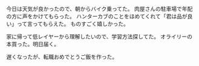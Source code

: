 今日は天気が良かったので、朝からバイク乗ってた。
肉屋さんの駐車場で年配の方に声をかけてもらった。
ハンターカブのことをほめてくれて「君は品が良い」って言ってもらえた。
ものすごく嬉しかった。

家に帰って低レイヤーから理解したいので、学習方法探してた。
オライリーの本買った。明日届く。

遅くなったが、転職おめでとうご飯を作った。
